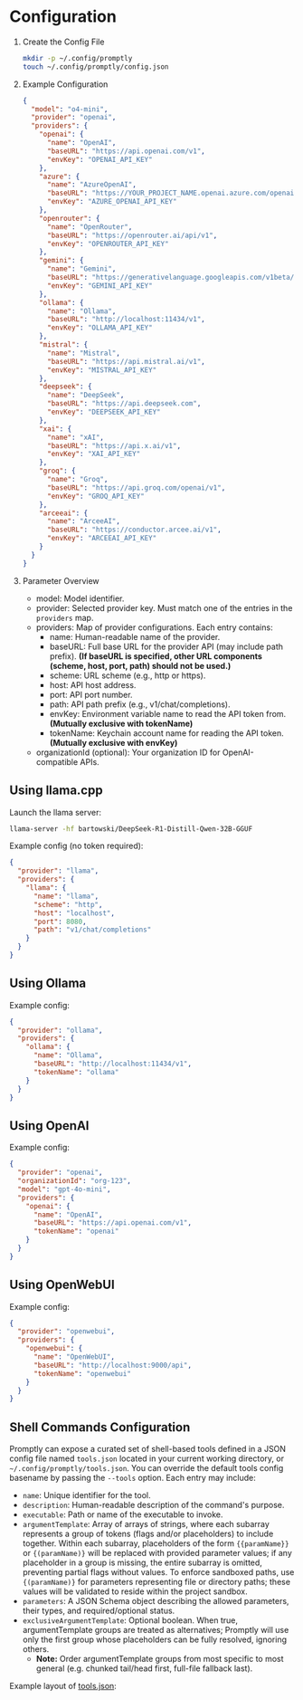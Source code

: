 # Configuration

1. Create the Config File
   ```bash
   mkdir -p ~/.config/promptly
   touch ~/.config/promptly/config.json
   ```

2. Example Configuration
   ```json
   {
     "model": "o4-mini",
     "provider": "openai",
     "providers": {
       "openai": {
         "name": "OpenAI",
         "baseURL": "https://api.openai.com/v1",
         "envKey": "OPENAI_API_KEY"
       },
       "azure": {
         "name": "AzureOpenAI",
         "baseURL": "https://YOUR_PROJECT_NAME.openai.azure.com/openai",
         "envKey": "AZURE_OPENAI_API_KEY"
       },
       "openrouter": {
         "name": "OpenRouter",
         "baseURL": "https://openrouter.ai/api/v1",
         "envKey": "OPENROUTER_API_KEY"
       },
       "gemini": {
         "name": "Gemini",
         "baseURL": "https://generativelanguage.googleapis.com/v1beta/openai",
         "envKey": "GEMINI_API_KEY"
       },
       "ollama": {
         "name": "Ollama",
         "baseURL": "http://localhost:11434/v1",
         "envKey": "OLLAMA_API_KEY"
       },
       "mistral": {
         "name": "Mistral",
         "baseURL": "https://api.mistral.ai/v1",
         "envKey": "MISTRAL_API_KEY"
       },
       "deepseek": {
         "name": "DeepSeek",
         "baseURL": "https://api.deepseek.com",
         "envKey": "DEEPSEEK_API_KEY"
       },
       "xai": {
         "name": "xAI",
         "baseURL": "https://api.x.ai/v1",
         "envKey": "XAI_API_KEY"
       },
       "groq": {
         "name": "Groq",
         "baseURL": "https://api.groq.com/openai/v1",
         "envKey": "GROQ_API_KEY"
       },
       "arceeai": {
         "name": "ArceeAI",
         "baseURL": "https://conductor.arcee.ai/v1",
         "envKey": "ARCEEAI_API_KEY"
       }
     }
   }
   ```

3. Parameter Overview
   - model: Model identifier.
   - provider: Selected provider key. Must match one of the entries in the `providers` map.
   - providers: Map of provider configurations. Each entry contains:
     - name: Human-readable name of the provider.
     - baseURL: Full base URL for the provider API (may include path prefix). **(If baseURL is specified, other URL components (scheme, host, port, path) should not be used.)**
     - scheme: URL scheme (e.g., http or https).
     - host: API host address.
     - port: API port number.
     - path: API path prefix (e.g., v1/chat/completions).
     - envKey: Environment variable name to read the API token from. **(Mutually exclusive with tokenName)**
     - tokenName: Keychain account name for reading the API token. **(Mutually exclusive with envKey)**
   - organizationId (optional): Your organization ID for OpenAI-compatible APIs.

## Using llama.cpp

Launch the llama server:
```bash
llama-server -hf bartowski/DeepSeek-R1-Distill-Qwen-32B-GGUF
```

Example config (no token required):
```json
{
  "provider": "llama",
  "providers": {
    "llama": {
      "name": "llama",
      "scheme": "http",
      "host": "localhost",
      "port": 8080,
      "path": "v1/chat/completions"
    }
  }
}
```

## Using Ollama

Example config:
```json
{
  "provider": "ollama",
  "providers": {
    "ollama": {
      "name": "Ollama",
      "baseURL": "http://localhost:11434/v1",
      "tokenName": "ollama"
    }
  }
}
```

## Using OpenAI

Example config:
```json
{
  "provider": "openai",
  "organizationId": "org-123",
  "model": "gpt-4o-mini",
  "providers": {
    "openai": {
      "name": "OpenAI",
      "baseURL": "https://api.openai.com/v1",
      "tokenName": "openai"
    }
  }
}
```

## Using OpenWebUI

Example config:
```json
{
  "provider": "openwebui",
  "providers": {
    "openwebui": {
      "name": "OpenWebUI",
      "baseURL": "http://localhost:9000/api",
      "tokenName": "openwebui"
    }
  }
}
```

## Shell Commands Configuration

Promptly can expose a curated set of shell-based tools defined in a JSON config file named `tools.json` located in your current working directory, or `~/.config/promptly/tools.json`. You can override the default tools config basename by passing the `--tools` option.
Each entry may include:

- `name`: Unique identifier for the tool.
- `description`: Human-readable description of the command's purpose.
- `executable`: Path or name of the executable to invoke.
- `argumentTemplate`: Array of arrays of strings, where each subarray represents a group of tokens (flags and/or placeholders) to include together. Within each subarray, placeholders of the form `{{paramName}}` or `{(paramName)}` will be replaced with provided parameter values; if any placeholder in a group is missing, the entire subarray is omitted, preventing partial flags without values. To enforce sandboxed paths, use `{(paramName)}` for parameters representing file or directory paths; these values will be validated to reside within the project sandbox.
- `parameters`: A JSON Schema object describing the allowed parameters, their types, and required/optional status.
- `exclusiveArgumentTemplate`: Optional boolean. When true, argumentTemplate groups are treated as alternatives; Promptly will use only the first group whose placeholders can be fully resolved, ignoring others.
  - **Note:** Order argumentTemplate groups from most specific to most general (e.g. chunked tail/head first, full-file fallback last).

Example layout of [tools.json](tools.json):
